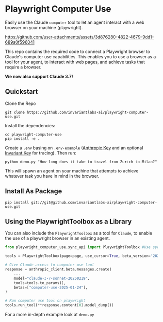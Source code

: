 # Playwright Computer Use

Easily use the Claude `computer` tool to let an agent interact with a web browser on your machine (playwright).

https://github.com/user-attachments/assets/3d876280-4822-4679-9dd1-689a0f596041

This repo contains the required code to connect a Playwright browser to Claude's computer use capabilities. This enables you to use a browser as a tool for your agent, to interact with web pages, and achieve tasks that require a browser.

**We now also support Claude 3.7!**

## Quickstart

Clone the Repo
```
git clone https://github.com/invariantlabs-ai/playwright-computer-use.git
```

Install the dependencies:
```
cd playwright-computer-use
pip install -e .
```

Create a `.env` basing on `.env-example` ([Anthropic Key](https://console.anthropic.com) and an optional [Invariant Key](https://explorer.invariantlabs.ai) for tracing). Then run:

```
python demo.py "How long does it take to travel from Zurich to Milan?"
```

This will spawn an agent on your machine that attempts to achieve whatever task you have in mind in the browser.

## Install As Package

```
pip install git://git@github.com/invariantlabs-ai/playwright-computer-use.git
```

## Using the PlaywrightToolbox as a Library

You can also include the `PlaywrightToolbox` as a tool for `Claude`, to enable the use of a playwright browser in an existing agent.

```python
from playwright_computer_use.sync_api import PlaywrightToolbox #Use sync api when working with sync Playwright page, use async otherwise

tools = PlaywrightToolbox(page=page, use_cursor=True, beta_version="20250124")

# Give Claude access to computer use tool
response = anthropic_client.beta.messages.create(
    ...
    model="claude-3-7-sonnet-20250219",
    tools=tools.to_params(),
    betas=["computer-use-2025-01-24"],
)

# Run computer use tool on playwright
tools.run_tool(**response.content[0].model_dump())
```
For a more in-depth example look at `demo.py`
